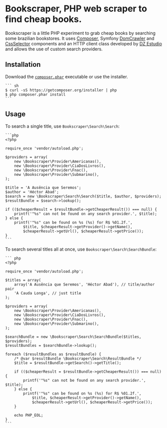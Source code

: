 Bookscraper, PHP web scraper to find cheap books. 
=================================================

Bookscraper is a little PHP experiment to grab cheap books by searching some brazilian bookstores. It uses [Composer](http://getcomposer.org/), Symfony [DomCrawler](https://github.com/symfony/DomCrawler) and [CssSelector](https://github.com/symfony/CssSelector) components and an HTTP client class developed by [DZ Estudio](https://github.com/dzestudio) and allows the use of custom search providers.

Installation
------------

Download the [`composer.phar`](https://getcomposer.org/composer.phar) executable or use the installer.

    ``` sh
    $ curl -sS https://getcomposer.org/installer | php
    $ php composer.phar install
    ```

Usage
-----

To search a single title, use `Bookscraper\Search\Search`:

	```php
	<?php
	
	require_once 'vendor/autoload.php';
	
	$providers = array(
	    new \Bookscraper\Provider\Americanas(),
	    new \Bookscraper\Provider\CiaDosLivros(),
	    new \Bookscraper\Provider\Fnac(),
	    new \Bookscraper\Provider\Submarino(),
	);
	
	$title = 'A Ausência que Seremos';
	$author = 'Héctor Abad';
	$search = new \Bookscraper\Search\Search($title, $author, $providers);
	$resultBundle = $search->lookup();
	
	if (($cheaperResult = $resultBundle->getCheaperResult()) === null) {
	    printf('"%s" can not be found on any search provider.', $title);
	} else {
	    printf('"%s" can be found on %s (%s) for R$ %01.2f.',
	        $title, $cheaperResult->getProvider()->getName(),
	        $cheaperResult->getUrl(), $cheaperResult->getPrice());
	}
	```

To search several titles all at once, use `Bookscraper\Search\SearchBundle`:

	``` php
	<?php
	
	require_once 'vendor/autoload.php';
	
	$titles = array(
	    array('A Ausência que Seremos', 'Héctor Abad'), // title/author pair
	    'A Cauda Longa', // just title
	);
	
	$providers = array(
	    new \Bookscraper\Provider\Americanas(),
	    new \Bookscraper\Provider\CiaDosLivros(),
	    new \Bookscraper\Provider\Fnac(),
	    new \Bookscraper\Provider\Submarino(),
	);
	
	$searchBundle = new \Bookscraper\Search\SearchBundle($titles, $providers);
	$resultBundles = $searchBundle->lookup();
	
	foreach ($resultBundles as $resultBundle) {
	    /* @var $resultBundle \Bookscraper\Search\ResultBundle */
	    $title = $resultBundle->getSearch()->getTitle();
	
	    if (($cheaperResult = $resultBundle->getCheaperResult()) === null) {
	        printf('"%s" can not be found on any search provider.', $title);
	    } else {
	        printf('"%s" can be found on %s (%s) for R$ %01.2f.',
	            $title, $cheaperResult->getProvider()->getName(),
	            $cheaperResult->getUrl(), $cheaperResult->getPrice());
	    }
	
	    echo PHP_EOL;
	}
	```